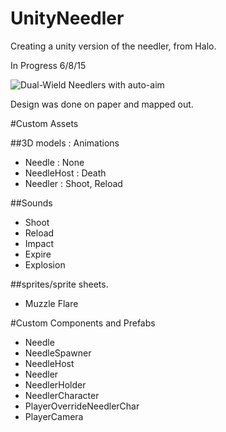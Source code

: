 # UnityNeedler
Creating a unity version of the needler, from Halo.

In Progress 6/8/15

![Dual-Wield Needlers with auto-aim](http://i.imgur.com/bc07Whn.png "Needler Screenshot 6/8/15")

Design was done on paper and mapped out.

#Custom Assets

##3D models : Animations
* Needle : None
* NeedleHost : Death
* Needler : Shoot, Reload

##Sounds
* Shoot
* Reload
* Impact
* Expire
* Explosion

##sprites/sprite sheets.
* Muzzle Flare

#Custom Components and Prefabs
* Needle
* NeedleSpawner
* NeedleHost
* Needler
* NeedlerHolder
* NeedlerCharacter
* PlayerOverrideNeedlerChar
* PlayerCamera
